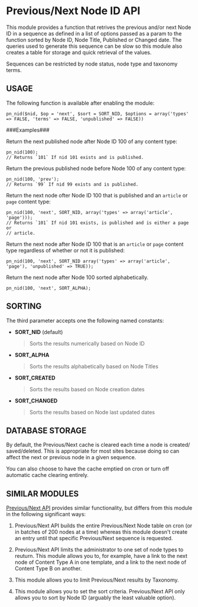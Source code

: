 Previous/Next Node ID API
=========================

This module provides a function that retrives the previous and/or next Node ID
in a sequence as defined in a list of options passed as a param to the function
sorted by Node ID, Node Title, Published or Changed date. The queries used to
generate this sequence can be slow so this module also creates a table for
storage and quick retrieval of the values.

Sequences can be restricted by node status, node type and taxonomy terms.

USAGE
-----

The following function is available after enabling the module:

    pn_nid($nid, $op = 'next', $sort = SORT_NID, $options = array('types' => FALSE, 'terms' => FALSE, 'unpublished' => FALSE))

###Examples###

Return the next published node after Node ID 100 of any content type:

    pn_nid(100);
    // Returns `101` If nid 101 exists and is published.

Return the previous published node before Node 100 of any content type:

    pn_nid(100, 'prev');
    // Returns `99` If nid 99 exists and is published.

Return the next node ofter Node ID 100 that is published and an `article` or
`page` content type:

    pn_nid(100, 'next', SORT_NID, array('types' => array('article', 'page')));
    // Returns `101` If nid 101 exists, is published and is either a page or
    // article.

Return the next node after Node ID 100 that is an `article` or `page` content
type regardless of whether or not it is published:

    pn_nid(100, 'next', SORT_NID array('types' => array('article', 'page'), 'unpublished' => TRUE));

Return the next node after Node 100 sorted alphabetically.

    pn_nid(100, 'next', SORT_ALPHA);

SORTING
-------

The third parameter accepts one the following named constants:

* **SORT_NID** (default)
  > Sorts the results numerically based on Node ID

* **SORT_ALPHA**
  > Sorts the results alphabetically based on Node Titles

* **SORT_CREATED**
  > Sorts the results based on Node creation dates

* **SORT_CHANGED**
  > Sorts the results based on Node last updated dates

DATABASE STORAGE
----------------

By default, the Previous/Next cache is cleared each time a node is created/
saved/deleted. This is appropriate for most sites because doing so can affect
the next or previous node in a given sequence.

You can also choose to have the cache emptied on cron or turn off automatic
cache clearing entirely.


SIMILAR MODULES
---------------

[Previous/Next API](https://drupal.org/project/prev_next) provides similar
functionality, but differs from this module in the following significant ways:

1. Previous/Next API builds the entire Previous/Next Node table on cron (or in
   batches of 200 nodes at a time) whereas this module doesn't create an entry
   until that specific Previous/Next sequence is requested.

2. Previous/Next API limits the administrator to one set of node types to
   reuturn. This module allows you to, for example, have a link to the next
   node of Content Type A in one template, and a link to the next node of
   Content Type B on another.

3. This module allows you to limit Previous/Next results by Taxonomy.

4. This module allows you to set the sort criteria. Previous/Next API only
   allows you to sort by Node ID (arguably the least valuable option).

